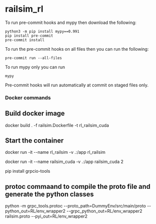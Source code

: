 # railsim_rl

To run pre-commit hooks and mypy then download the following:

```
python3 -m pip install mypy==0.991
pip install pre-commit
pre-commit install
````

To run the pre-commit hooks on all files then you can run the following:
```
pre-commit run --all-files
```

To run mypy only you can run
```
mypy
````

Pre-commit hooks will run automatically at commit on staged files only.


### Docker commands

## Build docker image
docker build . -f railsim.Dockerfile -t rl_railsim_cuda

## Start the container
docker run -it --name rl_railsim -v .:/app rl_railsim

docker run -it --name railsim_cuda -v .:/app railsim_cuda
2


 
pip install grpcio-tools

## protoc commaand to compile the proto file and generate the python classes
python -m grpc_tools.protoc --proto_path=DummyEnv/src/main/proto --python_out=RL/env_wrapper2 --grpc_python_out=RL/env_wrapper2 railsim.proto --pyi_out=RL/env_wrapper2


